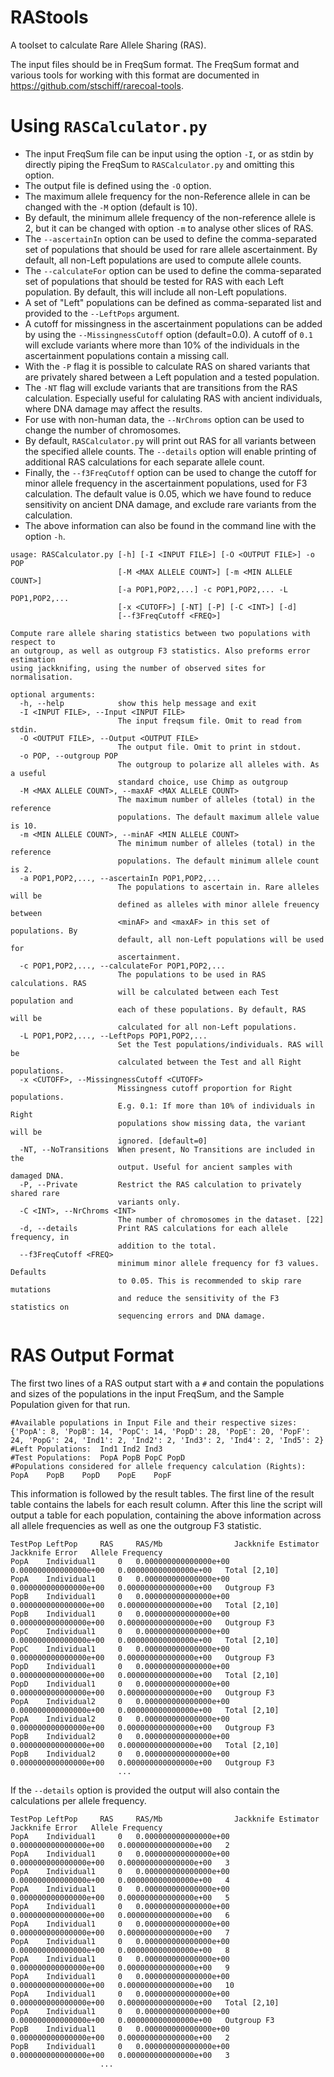 # RAStools
A toolset to calculate Rare Allele Sharing (RAS).

The input files should be in FreqSum format. The FreqSum format and various tools for working with this format are documented in https://github.com/stschiff/rarecoal-tools.

# Using `RASCalculator.py`
* The input FreqSum file can be input using the option `-I`, or as stdin by 
	directly piping the FreqSum to `RASCalculator.py` and omitting this 
	option.
* The output file is defined using the `-O` option.
* The maximum allele frequency for the non-Reference allele in can be changed 
	with the `-M` option (default is 10).
* By default, the minimum allele frequency of the non-reference allele is 2, 
	but it can be changed with option `-m` to analyse other slices of RAS.
* The `--ascertainIn` option can be used to define the comma-separated set of 
	populations that should be used for rare allele ascertainment. 
	By default, all non-Left populations are used to compute allele counts. 
* The `--calculateFor` option can be used to define the comma-separated set of 
	populations that should be tested for RAS with each Left population. 
	By default, this will include all non-Left populations.
* A set of "Left" populations can be defined as comma-separated list and 
	provided to the `--LeftPops` argument. 
* A cutoff for missingness in the ascertainment populations can be added by 
	using the `--MissingnessCutoff` option (default=0.0). A cutoff of `0.1` 
	will exclude variants where more than 10% of the individuals in the 
	ascertainment populations contain a missing call.
* With the `-P` flag it is possible to calculate RAS on shared variants that are
	privately shared between a Left population and a tested population.
* The `-NT` flag will exclude variants that are transitions from the RAS 
	calculation. Especially useful for calulating RAS with ancient 
	individuals, where DNA damage may affect the results.
* For use with non-human data, the `--NrChroms` option can be used to change the
	number of chromosomes.
* By default, `RASCalculator.py` will print out RAS for all variants between the
	specified allele counts. 
	The `--details` option will enable printing of additional RAS 
	calculations for each separate allele count.
* Finally, the `--f3FreqCutoff` option can be used to change the cutoff for 
	minor allele frequency in the ascertainment populations, used for F3 
	calculation. The default value is 0.05, which we have found to reduce 
	sensitivity on ancient DNA damage, and exclude rare variants from the 
	calculation.
* The above information can also be found in the command line with the option `-h`.
```
usage: RASCalculator.py [-h] [-I <INPUT FILE>] [-O <OUTPUT FILE>] -o POP
                        [-M <MAX ALLELE COUNT>] [-m <MIN ALLELE COUNT>]
                        [-a POP1,POP2,...] -c POP1,POP2,... -L POP1,POP2,...
                        [-x <CUTOFF>] [-NT] [-P] [-C <INT>] [-d]
                        [--f3FreqCutoff <FREQ>]

Compute rare allele sharing statistics between two populations with respect to
an outgroup, as well as outgroup F3 statistics. Also preforms error estimation
using jackknifing, using the number of observed sites for normalisation.

optional arguments:
  -h, --help            show this help message and exit
  -I <INPUT FILE>, --Input <INPUT FILE>
                        The input freqsum file. Omit to read from stdin.
  -O <OUTPUT FILE>, --Output <OUTPUT FILE>
                        The output file. Omit to print in stdout.
  -o POP, --outgroup POP
                        The outgroup to polarize all alleles with. As a useful
                        standard choice, use Chimp as outgroup
  -M <MAX ALLELE COUNT>, --maxAF <MAX ALLELE COUNT>
                        The maximum number of alleles (total) in the reference
                        populations. The default maximum allele value is 10.
  -m <MIN ALLELE COUNT>, --minAF <MIN ALLELE COUNT>
                        The minimum number of alleles (total) in the reference
                        populations. The default minimum allele count is 2.
  -a POP1,POP2,..., --ascertainIn POP1,POP2,...
                        The populations to ascertain in. Rare alleles will be
                        defined as alleles with minor allele freuency between
                        <minAF> and <maxAF> in this set of populations. By
                        default, all non-Left populations will be used for
                        ascertainment.
  -c POP1,POP2,..., --calculateFor POP1,POP2,...
                        The populations to be used in RAS calculations. RAS
                        will be calculated between each Test population and
                        each of these populations. By default, RAS will be
                        calculated for all non-Left populations.
  -L POP1,POP2,..., --LeftPops POP1,POP2,...
                        Set the Test populations/individuals. RAS will be
                        calculated between the Test and all Right populations.
  -x <CUTOFF>, --MissingnessCutoff <CUTOFF>
                        Missingness cutoff proportion for Right populations.
                        E.g. 0.1: If more than 10% of individuals in Right
                        populations show missing data, the variant will be
                        ignored. [default=0]
  -NT, --NoTransitions  When present, No Transitions are included in the
                        output. Useful for ancient samples with damaged DNA.
  -P, --Private         Restrict the RAS calculation to privately shared rare
                        variants only.
  -C <INT>, --NrChroms <INT>
                        The number of chromosomes in the dataset. [22]
  -d, --details         Print RAS calculations for each allele frequency, in
                        addition to the total.
  --f3FreqCutoff <FREQ>
                        minimum minor allele frequency for f3 values. Defaults
                        to 0.05. This is recommended to skip rare mutations
                        and reduce the sensitivity of the F3 statistics on
                        sequencing errors and DNA damage.
```
# RAS Output Format

The first two lines of a RAS output start with a `#` and contain the populations and sizes of the populations in the input FreqSum, and the Sample Population given for that run. 

    #Available populations in Input File and their respective sizes: {'PopA': 8, 'PopB': 14, 'PopC': 14, 'PopD': 28, 'PopE': 20, 'PopF': 24, 'PopG': 24, 'Ind1': 2, 'Ind2': 2, 'Ind3': 2, 'Ind4': 2, 'Ind5': 2}
    #Left Populations:  Ind1 Ind2 Ind3
    #Test Populations:  PopA PopB PopC PopD
    #Populations considered for allele frequency calculation (Rights):	PopA	PopB	PopD	PopE	PopF

This information is followed by the result tables.
The first line of the result table contains the labels for each result column. 
After this line the script will output a table for each population, containing the above information across all allele frequencies as well as one the outgroup F3 statistic.

    TestPop	LeftPop		RAS	    RAS/Mb	              Jackknife Estimator     Jackknife Error   Allele Frequency
    PopA    Individual1 	0	0.000000000000000e+00	0.000000000000000e+00	0.000000000000000e+00	Total [2,10]
    PopA    Individual1 	0	0.000000000000000e+00	0.000000000000000e+00	0.000000000000000e+00	Outgroup F3
    PopB    Individual1 	0	0.000000000000000e+00	0.000000000000000e+00	0.000000000000000e+00	Total [2,10]
    PopB    Individual1 	0	0.000000000000000e+00	0.000000000000000e+00	0.000000000000000e+00	Outgroup F3
    PopC    Individual1 	0	0.000000000000000e+00	0.000000000000000e+00	0.000000000000000e+00	Total [2,10]
    PopC    Individual1 	0	0.000000000000000e+00	0.000000000000000e+00	0.000000000000000e+00	Outgroup F3
    PopD    Individual1 	0	0.000000000000000e+00	0.000000000000000e+00	0.000000000000000e+00	Total [2,10]
    PopD    Individual1 	0	0.000000000000000e+00	0.000000000000000e+00	0.000000000000000e+00	Outgroup F3
    PopA    Individual2 	0	0.000000000000000e+00	0.000000000000000e+00	0.000000000000000e+00	Total [2,10]
    PopA    Individual2 	0	0.000000000000000e+00	0.000000000000000e+00	0.000000000000000e+00	Outgroup F3
    PopB    Individual2 	0	0.000000000000000e+00	0.000000000000000e+00	0.000000000000000e+00	Total [2,10]
    PopB    Individual2 	0	0.000000000000000e+00	0.000000000000000e+00	0.000000000000000e+00	Outgroup F3
                            ...

If the `--details` option is provided the output will also contain the calculations per allele frequency.

    TestPop	LeftPop		RAS	    RAS/Mb	              Jackknife Estimator     Jackknife Error   Allele Frequency
    PopA    Individual1 	0	0.000000000000000e+00	0.000000000000000e+00	0.000000000000000e+00	2
    PopA    Individual1 	0	0.000000000000000e+00	0.000000000000000e+00	0.000000000000000e+00	3
    PopA    Individual1 	0	0.000000000000000e+00	0.000000000000000e+00	0.000000000000000e+00	4
    PopA    Individual1 	0	0.000000000000000e+00	0.000000000000000e+00	0.000000000000000e+00	5
    PopA    Individual1 	0	0.000000000000000e+00	0.000000000000000e+00	0.000000000000000e+00	6
    PopA    Individual1 	0	0.000000000000000e+00	0.000000000000000e+00	0.000000000000000e+00	7
    PopA    Individual1 	0	0.000000000000000e+00	0.000000000000000e+00	0.000000000000000e+00	8
    PopA    Individual1 	0	0.000000000000000e+00	0.000000000000000e+00	0.000000000000000e+00	9
    PopA    Individual1 	0	0.000000000000000e+00	0.000000000000000e+00	0.000000000000000e+00	10
    PopA    Individual1 	0	0.000000000000000e+00	0.000000000000000e+00	0.000000000000000e+00	Total [2,10]
    PopA    Individual1 	0	0.000000000000000e+00	0.000000000000000e+00	0.000000000000000e+00	Outgroup F3
    PopB    Individual1 	0	0.000000000000000e+00	0.000000000000000e+00	0.000000000000000e+00	2
    PopB    Individual1 	0	0.000000000000000e+00	0.000000000000000e+00	0.000000000000000e+00	3
                        ...

